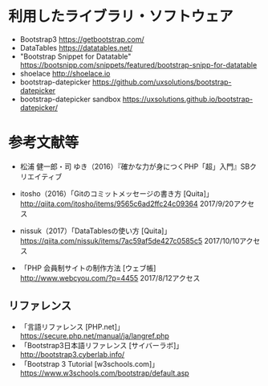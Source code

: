# 利用したライブラリ・ソフトウェア
* Bootstrap3 https://getbootstrap.com/  
* DataTables https://datatables.net/  
* "Bootstrap Snippet for Datatable"  https://bootsnipp.com/snippets/featured/bootstrap-snipp-for-datatable  
* shoelace http://shoelace.io  
* bootstrap-datepicker https://github.com/uxsolutions/bootstrap-datepicker
* bootstrap-datepicker sandbox https://uxsolutions.github.io/bootstrap-datepicker/

# 参考文献等
* 松浦 健一郎・司 ゆき（2016）『確かな力が身につくPHP「超」入門』SBクリエイティブ  

* itosho（2016）「Gitのコミットメッセージの書き方 [Quita]」
http://qiita.com/itosho/items/9565c6ad2ffc24c09364 2017/9/20アクセス
* nissuk（2017）「DataTablesの使い方 [Quita]」 https://qiita.com/nissuk/items/7ac59af5de427c0585c5 2017/10/10アクセス
* 「PHP 会員制サイトの制作方法 [ウェブ帳]  
http://www.webcyou.com/?p=4455 2017/8/12アクセス

## リファレンス
* 「言語リファレンス [PHP.net]」 https://secure.php.net/manual/ja/langref.php
* 「Bootstrap3日本語リファレンス [サイバーラボ]」 http://bootstrap3.cyberlab.info/  
* 「Bootstrap 3 Tutorial [w3schools.com]」 https://www.w3schools.com/bootstrap/default.asp
